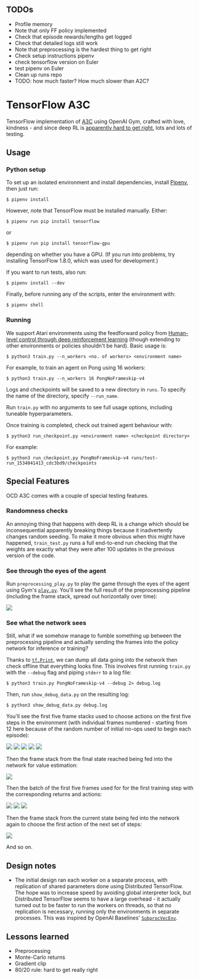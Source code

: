## TODOs

* Profile memory
* Note that only FF policy implemented
* Check that episode rewards/lengths get logged
* Check that detailed logs still work
* Note that preprocessing is the hardest thing to get right
* Check setup instructions pipenv
* check tensorflow version on Euler
* test pipenv on Euler
* Clean up runs repo
* TODO: how much faster? How much slower than A2C?

# TensorFlow A3C

TensorFlow implementation of [A3C](https://arxiv.org/abs/1602.01783) using OpenAI Gym,
crafted with love, kindness - and since deep RL is
[apparently hard to get right](https://blog.openai.com/openai-baselines-dqn/),
lots and lots of testing.


## Usage

### Python setup

To set up an isolated environment and install dependencies, install
[Pipenv](https://github.com/pypa/pipenv), then just run:

`$ pipenv install`

However, note that TensorFlow must be installed manually. Either:

`$ pipenv run pip install tensorflow`

or

`$ pipenv run pip install tensorflow-gpu`

depending on whether you have a GPU. (If you run into problems, try installing TensorFlow 1.8.0,
which was used for development.)

If you want to run tests, also run:

`$ pipenv install --dev`

Finally, before running any of the scripts, enter the environment with:

`$ pipenv shell`

### Running

We support Atari environments using the feedforward policy from
[Human-level control through deep reinforcement learning](https://www.nature.com/articles/nature14236)
(though extending to other environments or policies shouldn't be hard). Basic usage is:

```
$ python3 train.py --n_workers <no. of workers> <environment name>
```

For example, to train an agent on Pong using 16 workers:

```
$ python3 train.py --n_workers 16 PongNoFrameskip-v4
```

Logs and checkpoints will be saved to a new directory in `runs`. To specify the name of the
directory, specify `--run_name`.

Run `train.py` with no arguments to see full usage options, including tuneable hyperparameters.

Once training is completed, check out trained agent behaviour with:

```
$ python3 run_checkpoint.py <environment name> <checkpoint directory>
```

For example:

```
$ python3 run_checkpoint.py PongNoFrameskip-v4 runs/test-run_1534041413_cdc3bd9/checkpoints
```

## Special Features

OCD A3C comes with a couple of special testing features.

### Randomness checks

An annoying thing that happens with deep RL is a change which should be inconsequential apparently
breaking things because it inadvertently changes random seeding. To make it more obvious when this
might have happened, `train_test.py` runs a full end-to-end run checking that the weights are
exactly what they were after 100 updates in the previous version of the code.

### See through the eyes of the agent

Run `preprocessing_play.py` to play the game through the eyes of the agent using Gym's
[`play.py`](https://github.com/openai/gym/blob/a77b139e5875c2ab5c7ad894d0819a4e16c3f27f/gym/utils/play.py).
You'll see the full result of the preprocessing pipeline (including the frame stack,
spread out horizontally over time):

![](images/preprocessing_play.gif)

### See what the network sees

Still, what if we somehow manage to fumble something up between the preprocessing pipeline and
actually sending the frames into the policy network for inference or training?

Thanks to [`tf.Print`](https://www.tensorflow.org/api_docs/python/tf/Print), we can dump all data
going into the network then check offline that everything looks fine. This involves first running
`train.py` with the `--debug` flag and piping `stderr` to a log file:

```
$ python3 train.py PongNoFrameskip-v4 --debug 2> debug.log
```

Then, run `show_debug_data.py` on the resulting log:

```
$ python3 show_debug_data.py debug.log
```

You'll see the first five frame stacks used to choose actions on the first five steps in the
environment (with individual frames numbered - starting from 12 here because of the random number of
initial no-ops used to begin each episode):

![](images/step1.png)
![](images/step2.png)
![](images/step3.png)
![](images/step4.png)
![](images/step5.png)

Then the frame stack from the final state reached being fed into the network for value estimation:

![](images/step6.png)

Then the batch of the first five frames used for for the first training step with the corresponding
returns and actions:

![](images/train_batch.png)
![](images/returns.png)
![](images/actions.png)

Then the frame stack from the current state being fed into the network again to choose the first
action of the next set of steps:

![](images/step6_2.png)

And so on.

## Design notes

* The initial design ran each worker on a separate process, with replication of shared parameters
  done using Distributed TensorFlow. The hope was to increase speed by avoiding global interpreter
  lock, but Distributed TensorFlow seems to have a large overhead - it actually turned out to be
  faster to run the workers on threads, so that no replication is necessary, running only the
  environments in separate processes. This was inspired by OpenAI Baselines'
  [`SubprocVecEnv`](https://github.com/openai/baselines/blob/36ee5d17071424f30071bcdc72ff11b18c577529/baselines/common/vec_env/subproc_vec_env.py).
  
## Lessons learned

* Preprocessing
* Monte-Carlo returns
* Gradient clip
* 80/20 rule: hard to get really right
